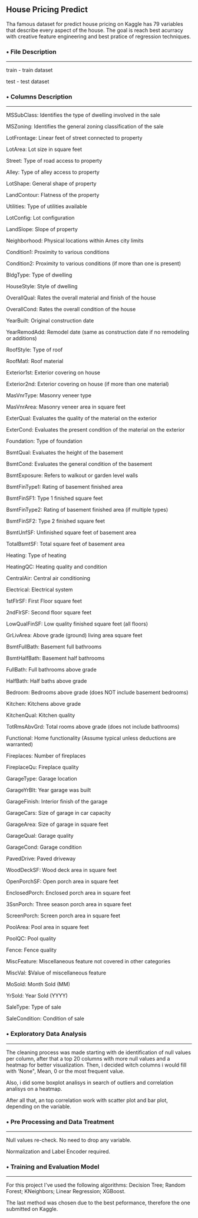 ## **House Pricing Predict**

Tha famous dataset for predict house pricing on Kaggle has 79 variables that describe every aspect of the house. The goal is reach best acurracy with creative feature engineering and best pratice of regression techniques.

### **• File Description**

___

train - train dataset

test - test dataset


### **• Columns Description**

___

MSSubClass: Identifies the type of dwelling involved in the sale

MSZoning: Identifies the general zoning classification of the sale

LotFrontage: Linear feet of street connected to property

LotArea: Lot size in square feet

Street: Type of road access to property

Alley: Type of alley access to property

LotShape: General shape of property

LandContour: Flatness of the property

Utilities: Type of utilities available

LotConfig: Lot configuration

LandSlope: Slope of property

Neighborhood: Physical locations within Ames city limits

Condition1: Proximity to various conditions

Condition2: Proximity to various conditions (if more than one is present)

BldgType: Type of dwelling

HouseStyle: Style of dwelling

OverallQual: Rates the overall material and finish of the house

OverallCond: Rates the overall condition of the house

YearBuilt: Original construction date

YearRemodAdd: Remodel date (same as construction date if no remodeling or additions)

RoofStyle: Type of roof

RoofMatl: Roof material

Exterior1st: Exterior covering on house

Exterior2nd: Exterior covering on house (if more than one material)

MasVnrType: Masonry veneer type

MasVnrArea: Masonry veneer area in square feet

ExterQual: Evaluates the quality of the material on the exterior 

ExterCond: Evaluates the present condition of the material on the exterior

Foundation: Type of foundation

BsmtQual: Evaluates the height of the basement

BsmtCond: Evaluates the general condition of the basement

BsmtExposure: Refers to walkout or garden level walls

BsmtFinType1: Rating of basement finished area

BsmtFinSF1: Type 1 finished square feet

BsmtFinType2: Rating of basement finished area (if multiple types)

BsmtFinSF2: Type 2 finished square feet

BsmtUnfSF: Unfinished square feet of basement area

TotalBsmtSF: Total square feet of basement area

Heating: Type of heating

HeatingQC: Heating quality and condition

CentralAir: Central air conditioning

Electrical: Electrical system

1stFlrSF: First Floor square feet

2ndFlrSF: Second floor square feet

LowQualFinSF: Low quality finished square feet (all floors)

GrLivArea: Above grade (ground) living area square feet

BsmtFullBath: Basement full bathrooms

BsmtHalfBath: Basement half bathrooms

FullBath: Full bathrooms above grade

HalfBath: Half baths above grade

Bedroom: Bedrooms above grade (does NOT include basement bedrooms)

Kitchen: Kitchens above grade

KitchenQual: Kitchen quality

TotRmsAbvGrd: Total rooms above grade (does not include bathrooms)

Functional: Home functionality (Assume typical unless deductions are warranted)

Fireplaces: Number of fireplaces

FireplaceQu: Fireplace quality

GarageType: Garage location

GarageYrBlt: Year garage was built

GarageFinish: Interior finish of the garage

GarageCars: Size of garage in car capacity

GarageArea: Size of garage in square feet

GarageQual: Garage quality

GarageCond: Garage condition

PavedDrive: Paved driveway

WoodDeckSF: Wood deck area in square feet

OpenPorchSF: Open porch area in square feet

EnclosedPorch: Enclosed porch area in square feet

3SsnPorch: Three season porch area in square feet

ScreenPorch: Screen porch area in square feet

PoolArea: Pool area in square feet

PoolQC: Pool quality

Fence: Fence quality

MiscFeature: Miscellaneous feature not covered in other categories

MiscVal: $Value of miscellaneous feature

MoSold: Month Sold (MM)

YrSold: Year Sold (YYYY)

SaleType: Type of sale

SaleCondition: Condition of sale


### **• Exploratory Data Analysis**

___

The cleaning process was made starting with de identification of null values per column, after that a top 20 columns with more null values and a heatmap for
better visualization. Then, i decided witch columns i would fill with 'None", Mean, 0 or the most frequent value.

Also, i did some boxplot analisys in search of outliers and correlation analisys on a heatmap.

After all that, an top correlation work with scatter plot and bar plot, depending on the variable. 


### **• Pre Processing and Data Treatment**

___

Null values re-check. No need to drop any variable.

Normalization and Label Encoder required.


### **• Training and Evaluation Model**

___

For this project I've used the following algorithms: Decision Tree; Random Forest; KNeighbors; Linear Regression; XGBoost.

The last method was chosen due to the best peformance, therefore the one submitted on Kaggle.
